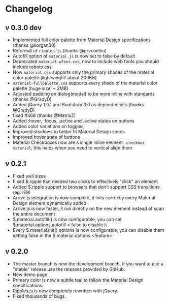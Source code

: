# Changelog

## v 0.3.0 dev

- Implemented full color palette from Material Design specifications (thanks @korgan00)
- Reformat of `ripples.js` (thanks @grvcoelho)
- Autofill option of `material.js` is now set to false by default
- Deprecated `material-wfont.css`, now to include web fonts you should include roboto.css
- Now `material.css` supports only the primary shades of the material color palette (lightweight! about 200KB)
- `material-fullpalette.css` supports every shade of the material color palette (huge size! ~ 2MB)
- Adjusted padding on dialog(modal) to be more inline with standards (thanks @GradyD)
- Added jQuery 1.9.1 and Bootstrap 3.0 as dependencies (thanks @GradyD)
- fixed #468 (thanks @MatrixZ)
- Added :hover, :focus, :active and .active states on buttons
- Added color variations on toggles
- Improved shadows to better fit Material Design specs
- Improved hover state of buttons
- Material Checkboxes now are a single inline element `.checkbox-material`, this helps when you need to vertical align them

## v 0.2.1

- Fixed well sizes
- Fixed $.ripple that needed two clicks to effectively "click" an element
- Added $.ripple support to browsers that don't support CSS transitions (eg. IE9)
- Arrive.js integration is now complete, it inits correctly every Material Design element dynamically added
- Arrive.js is now faster, it run directly on the new element instead of scan the entire document
- $.material.autofill() is now configurable, you can set $.material.options.autofill = false to disable it
- Every $.material.init() options is now configurable, you can disable them setting false in the $.material.options.\<feature\>

## v 0.2.0

- The master branch is now the development branch, if you want to use a "stable" release use the releases provided by GitHub.
- New demo page
- Primary color is now a subtle teal to follow the Material Design specifications.
- Ripples.js is now completely rewritten with jQuery.
- Fixed thousands of bugs.

